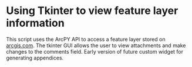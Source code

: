 # Using Tkinter to view feature layer information

This script uses the ArcPY API to access a feature layer stored on [arcgis.com](https://www.arcgis.com/index.html). 
The tkinter GUI allows the user to view attachments and make changes to the comments field.
Early version of future custom widget for generating appendices.
